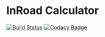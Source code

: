 # InRoad Calculator

[![Build Status](https://travis-ci.org/MariuszKopec/InRoad.svg?branch=masterr)](https://travis-ci.org/MariuszKopec/ccf_android_login.svg?branch=master) [![Codacy Badge](https://api.codacy.com/project/badge/Grade/398f377ae87d4c91b940a4508f034870)](https://www.codacy.com/app/MariuszKopec/InRoad?utm_source=github.com&amp;utm_medium=referral&amp;utm_content=MariuszKopec/InRoad&amp;utm_campaign=Badge_Grade)
